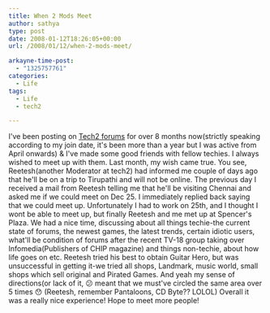 ```yaml
---
title: When 2 Mods Meet
author: sathya
type: post
date: 2008-01-12T18:26:05+00:00
url: /2008/01/12/when-2-mods-meet/

arkayne-time-post:
  - "1325757761"
categories:
  - Life
tags:
  - Life
  - tech2

---
```

I've been posting on [Tech2 forums][1] for over 8 months now(strictly speaking according to my join date, it's been more than a year but I was active from April onwards) & I've made some good friends with fellow techies. I always wished to meet up with them. Last month, my wish came true. You see, Reetesh(another Moderator at tech2) had informed me couple of days ago that he'll be on a trip to Tirupathi and will not be online. The previous day I received a mail from Reetesh telling me that he'll be visiting Chennai and asked me if we could meet on Dec 25. I immediately replied back saying that we could meet up. Unfortunately I had to work on 25th, and I thought I wont be able to meet up, but finally Reetesh and me met up at Spencer's Plaza. We had a nice time, discussing about all things techie-the current state of forums, the newest games, the latest trends, certain idiotic users, what'll be condition of forums after the recent TV-18 group taking over Infomedia(Publishers of CHIP magazine) and things non-techie, about how life goes on etc. Reetesh tried his best to obtain Guitar Hero, but was unsuccessful in getting it-we tried all shops, Landmark, music world, small shops which sell original and Pirated Games. And yeah my sense of directions(or lack of it, 😕 meant that we must've circled the same area over 5 times 😯 (Reetesh, remember Pantaloons, CD Byte?? LOLOL) Overall it was a really nice experience! Hope to meet more people!

 [1]: https://www.tech2.com/forums
